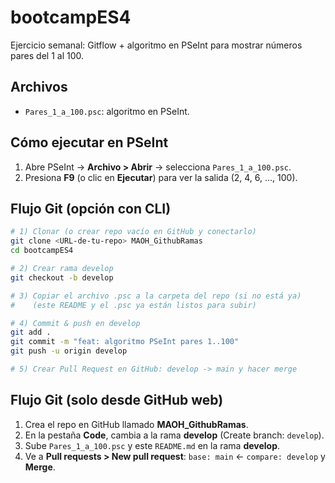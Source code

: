 # bootcampES4

Ejercicio semanal: Gitflow + algoritmo en PSeInt para mostrar números pares del 1 al 100.

## Archivos
- `Pares_1_a_100.psc`: algoritmo en PSeInt.

## Cómo ejecutar en PSeInt
1. Abre PSeInt → **Archivo > Abrir** → selecciona `Pares_1_a_100.psc`.
2. Presiona **F9** (o clic en **Ejecutar**) para ver la salida (2, 4, 6, ..., 100).

## Flujo Git (opción con CLI)
```bash
# 1) Clonar (o crear repo vacío en GitHub y conectarlo)
git clone <URL-de-tu-repo> MAOH_GithubRamas
cd bootcampES4

# 2) Crear rama develop
git checkout -b develop

# 3) Copiar el archivo .psc a la carpeta del repo (si no está ya)
#    (este README y el .psc ya están listos para subir)

# 4) Commit & push en develop
git add .
git commit -m "feat: algoritmo PSeInt pares 1..100"
git push -u origin develop

# 5) Crear Pull Request en GitHub: develop -> main y hacer merge
```

## Flujo Git (solo desde GitHub web)
1. Crea el repo en GitHub llamado **MAOH_GithubRamas**.
2. En la pestaña **Code**, cambia a la rama **develop** (Create branch: `develop`).
3. Sube `Pares_1_a_100.psc` y este `README.md` en la rama **develop**.
4. Ve a **Pull requests > New pull request**: `base: main` ← `compare: develop` y **Merge**.
